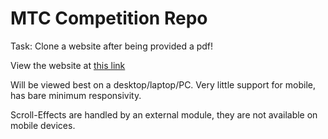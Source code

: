 # MTC Competition Repo 

Task: Clone a website after being provided a pdf!

View the website at [this link](https://fir121.github.io/MTC-Comp/index.html)

Will be viewed best on a desktop/laptop/PC. Very little support for mobile, has bare minimum responsivity.

Scroll-Effects are handled by an external module, they are not available on mobile devices.